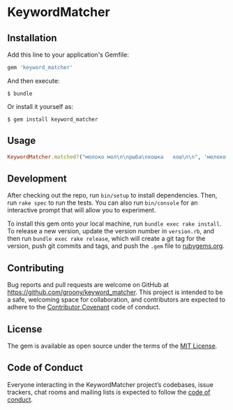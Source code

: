# KeywordMatcher

## Installation

Add this line to your application's Gemfile:

```ruby
gem 'keyword_matcher'
```

And then execute:

    $ bundle

Or install it yourself as:

    $ gem install keyword_matcher

## Usage

```ruby
KeywordMatcher.matched?("молоко мол\n\nрыба\nкошка   кош\n\n", 'молоко рыба кошка')
```

## Development

After checking out the repo, run `bin/setup` to install dependencies. Then, run `rake spec` to run the tests. You can also run `bin/console` for an interactive prompt that will allow you to experiment.

To install this gem onto your local machine, run `bundle exec rake install`. To release a new version, update the version number in `version.rb`, and then run `bundle exec rake release`, which will create a git tag for the version, push git commits and tags, and push the `.gem` file to [rubygems.org](https://rubygems.org).

## Contributing

Bug reports and pull requests are welcome on GitHub at https://github.com/groony/keyword_matcher. This project is intended to be a safe, welcoming space for collaboration, and contributors are expected to adhere to the [Contributor Covenant](http://contributor-covenant.org) code of conduct.

## License

The gem is available as open source under the terms of the [MIT License](https://opensource.org/licenses/MIT).

## Code of Conduct

Everyone interacting in the KeywordMatcher project’s codebases, issue trackers, chat rooms and mailing lists is expected to follow the [code of conduct](https://github.com/groony/keyword_matcher/blob/master/CODE_OF_CONDUCT.md).
